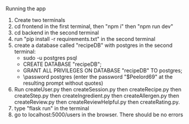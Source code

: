 Running the app
1. Create two terminals
2. cd frontend in the first terminal, then "npm i" then "npm run dev"
3. cd backend in the second terminal
4. run "pip install -r requirements.txt" in the second terminal
5. create a database called "recipeDB" with postgres in the second terminal:
    - sudo -u postgres psql
    - CREATE DATABASE "recipeDB";
    - GRANT ALL PRIVILEGES ON DATABASE "recipeDB" TO postgres;
    - \password postgres (enter the password "$Peelord69" at the resulting prompt without quotes)
6. Run createUser.py then createSession.py then createRecipe.py then createStep.py then createIngredient.py then createAllergen.py then createReview.py then createReviewHelpful.py then createRating.py.
7. type "flask run" in the terminal
8. go to localhost:5000/users in the browser. There should be no errors
